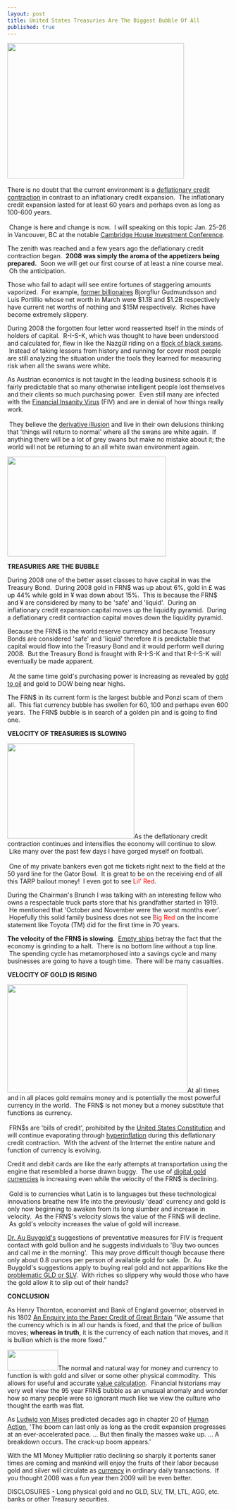 ```yaml
---
layout: post
title: United States Treasuries Are The Biggest Bubble Of All
published: true
---
```

<p><span style="color: #551a8b; text-decoration: underline;"><a href="http://www.runtogold.com/2008/02/first-snowfall-of-kondratieff-winter/" target="_blank"><img class="alignright" title="Deflationary Credit Contraction or KondratieffWinter" src="{{ site.baseurl }}/images/KondratieffWinter.jpg" alt="" width="401" height="307" /></a></span><br/><br/>There is no doubt that the current environment is a <a href="http://www.runtogold.com/2008/02/first-snowfall-of-kondratieff-winter/" target="_blank">deflationary credit contraction</a> in contrast to an inflationary credit expansion.  The inflationary credit expansion lasted for at least 60 years and perhaps even as long as 100-600 years. <br/><br/> Change is here and change is now.  I will speaking on this topic Jan. 25-26 in Vancouver, BC at the notable <a href="http://cambridgehouse.ca/ch_jan2009.html" target="_blank">Cambridge House Investment Conference</a>.</p>
<p>The zenith was reached and a few years ago the deflationary credit contraction began.  <strong>2008 was simply the aroma of the appetizers being prepared.</strong>  Soon we will get our first course of at least a nine course meal.  Oh the anticipation.</p>
<p>Those who fail to adapt will see entire fortunes of staggering amounts vaporized.  For example, <a href="http://finance.yahoo.com/banking-budgeting/article/106352/Billionaire-Blowups-of-2008" target="_blank">former billionaires</a> Bjorgflur Gudmundsson and Luis Portillio whose net worth in March were $1.1B and $1.2B respectively have current net worths of nothing and $15M respectively.  Riches have become extremely slippery.</p>
<p>During 2008 the forgotten four letter word reasserted itself in the minds of holders of capital.  R-I-S-K, which was thought to have been understood and calculated for, flew in like the Nazgûl riding on a <a href="https://www.amazon.com/dp/1400063515?tag=run07-20&amp;camp=0&amp;creative=0&amp;linkCode=as4&amp;creativeASIN=1400063515&amp;adid=06GX7V3SBT01SYCZDP5K&amp;" target="_blank">flock of black swans</a>.  Instead of taking lessons from history and running for cover most people are still analyzing the situation under the tools they learned for measuring risk when all the swans were white.</p>
<p>As Austrian economics is not taught in the leading business schools it is fairly predictable that so many otherwise intelligent people lost themselves and their clients so much purchasing power.  Even still many are infected with the <a href="http://globaleconomicanalysis.blogspot.com/2008/12/dangerous-virus-rapidly-spreading-globe.html" target="_blank">Financial Insanity Virus</a> (FIV) and are in denial of how things really work. <br/><br/> They believe the <a href="http://www.runtogold.com/2008/10/derivative-illusion/" target="_blank">derivative illusion</a> and live in their own delusions thinking that 'things will return to normal' where all the swans are white again.  If anything there will be a lot of grey swans but make no mistake about it; the world will not be returning to an all white swan environment again.</p>
<p><img class="alignright" title="20 year Treasury Bond" src="{{ site.baseurl }}/images/20yr.jpg" alt="" width="360" height="226" /></p>
<p><strong>TREASURIES ARE THE BUBBLE</strong></p>
<p>During 2008 one of the better asset classes to have capital in was the Treasury Bond.  During 2008 gold in FRN$ was up about 6%, gold in £ was up 44% while gold in ¥ was down about 15%.  This is because the FRN$ and ¥ are considered by many to be 'safe' and 'liquid'.  During an inflationary credit expansion capital moves up the liquidity pyramid.  During a deflationary credit contraction capital moves down the liquidity pyramid.</p>
<p>Because the FRN$ is the world reserve currency and because Treasury Bonds are considered 'safe' and 'liquid' therefore it is predictable that capital would flow into the Treasury Bond and it would perform well during 2008.  But the Treasury Bond is fraught with R-I-S-K and that R-I-S-K will eventually be made apparent. <br/><br/> At the same time gold's purchasing power is increasing as revealed by <a href="http://www.runtogold.com/2008/12/why-the-gold-to-oil-ratio-matters/" target="_blank">gold to oil</a> and gold to DOW being near highs.</p>
<p>The FRN$ in its current form is the largest bubble and Ponzi scam of them all.  This fiat currency bubble has swollen for 60, 100 and perhaps even 600 years.  The FRN$ bubble is in search of a golden pin and is going to find one.</p>
<p><strong>VELOCITY OF TREASURIES IS SLOWING</strong></p>
<p><img class="alignright" title="Nebraska Cornhusker Little Red" src="{{ site.baseurl }}/images/LilRed.jpg" alt="" width="288" height="216" />As the deflationary credit contraction continues and intensifies the economy will continue to slow.  Like many over the past few days I have gorged myself on football. <br/><br/> One of my private bankers even got me tickets right next to the field at the 50 yard line for the Gator Bowl.  It is great to be on the receiving end of all this TARP bailout money!  I even got to see <span style="color: #ff0000;">Lil' Red</span>.</p>
<p>During the Chairman's Brunch I was talking with an interesting fellow who owns a respectable truck parts store that his grandfather started in 1919.  He mentioned that 'October and November were the worst months ever'.  Hopefully this solid family business does not see <span style="color: #ff0000;">Big Red</span> on the income statement like Toyota (TM) did for the first time in 70 years.</p>
<p><strong>The velocity of the FRN$ is slowing</strong>.  <a href="http://www.runtogold.com/2008/12/civil-unrest-in-china-and-empty-ships/" target="_blank">Empty ships</a> betray the fact that the economy is grinding to a halt.  There is no bottom line without a top line.  The spending cycle has metamorphosed into a savings cycle and many businesses are going to have a tough time.  There will be many casualties.</p>
<p><strong>VELOCITY OF GOLD IS RISING</strong></p>
<p><img class="alignright" title="M1 Velocity" src="{{ site.baseurl }}/images/Velocity.jpg" alt="" width="409" height="245" />At all times and in all places gold remains money and is potentially the most powerful currency in the world.  The FRN$ is not money but a money substitute that functions as currency. <br/><br/> FRN$s are 'bills of credit', prohibited by the <a href="http://www.runtogold.com/2008/04/daily-source-code-752/" target="_blank">United States Constitution</a> and will continue evaporating through <a href="http://www.runtogold.com/2008/08/us-dollar-in-hyperinflation/" target="_blank">hyperinflation</a> during this deflationary credit contraction.  With the advent of the Internet the entire nature and function of currency is evolving.</p>
<p>Credit and debit cards are like the early attempts at transportation using the engine that resembled a horse drawn buggy.  The use of <a href="http://www.runtogold.com/goldmoney" target="_blank">digital gold currencies</a> is increasing even while the velocity of the FRN$ is declining. <br/><br/> Gold is to currencies what Latin is to languages but these technological innovations breathe new life into the previously 'dead' currency and gold is only now beginning to awaken from its long slumber and increase in velocity.  As the FRN$'s velocity slows the value of the FRN$ will decline.  As gold's velocity increases the value of gold will increase.</p>
<p><a href="http://globaleconomicanalysis.blogspot.com/2008/12/fiscal-insanity-virus-rapidly-spreading.html" target="_blank">Dr. Au Buygold's</a> suggestions of preventative measures for FIV is frequent contact with gold bullion and he suggests individuals to 'Buy two ounces and call me in the morning'.  This may prove difficult though because there only about 0.8 ounces per person of available gold for sale.  Dr. Au Buygold's suggestions apply to buying real gold and not apparitions like the <a href="http://www.runtogold.com/2008/12/a-problem-with-gld-and-slv-etfs/" target="_blank">problematic GLD or SLV</a>.  With riches so slippery why would those who have the gold allow it to slip out of their hands?</p>
<p><strong>CONCLUSION</strong></p>
<p>As Henry Thornton, economist and Bank of England governor, observed in his 1802 <a href="https://www.amazon.com/dp/1436966353?tag=run07-20&amp;camp=0&amp;creative=0&amp;linkCode=as4&amp;creativeASIN=1436966353&amp;adid=0H098SPK06BT8WNNS0F5&amp;" target="_blank">An Enquiry into the Paper Credit of Great Britain</a> "We assume that the currency which is in all our hands is fixed, and that the price of bullion moves; <strong>whereas in truth</strong>, it is the currency of each nation that moves, and it is bullion which is the more fixed.”</p>
<p><a href="http://www.runtogold.com/goldmoney" target="_blank"><img class="alignright" title="GoldMoney logo of goldgrams" src="{{ site.baseurl }}/images/goldmoney_logo_sm_gg.gif" alt="" width="115" height="47" /></a>The normal and natural way for money and currency to function is with gold and silver or some other physical commodity.  This allows for useful and accurate <a href="http://www.runtogold.com/2008/08/value-calculation/" target="_blank">value calculation</a>.  Financial historians may very well view the 95 year FRN$ bubble as an unusual anomaly and wonder how so many people were so ignorant much like we view the culture who thought the earth was flat.</p>
<p>As <a href="http://mises.org/humanaction/chap20sec6.asp" target="_blank">Ludwig von Mises</a> predicted decades ago in chapter 20 of <a href="https://www.amazon.com/dp/0865976317?tag=run07-20&amp;camp=0&amp;creative=0&amp;linkCode=as4&amp;creativeASIN=0865976317&amp;adid=03JCN7FYMMWNFSZG5NY3&amp;" target="_blank">Human Action</a>, 'The boom can last only as long as the credit expansion progresses at an ever-accelerated pace. ... But then finally the masses wake up. ... A breakdown occurs. The crack-up boom appears.'</p>
<p>With the M1 Money Multiplier ratio declining so sharply it portents saner times are coming and mankind will enjoy the fruits of their labor because gold and silver will circulate as <a href="http://www.runtogold.com/goldmoney" target="_blank">currency</a> in ordinary daily transactions.  If you thought 2008 was a fun year then 2009 will be even better.</p>
<p>DISCLOSURES - Long physical gold and no GLD, SLV, TM, LTL, AGG, etc. banks or other Treasury securities.</p>
